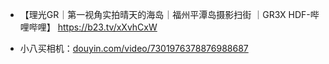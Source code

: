 - 【理光GR｜第一视角实拍晴天的海岛｜福州平潭岛摄影扫街 ｜GR3X HDF-哔哩哔哩】 https://b23.tv/xXvhCxW

- 小八买相机：[douyin.com/video/7301976378876988687](https://www.douyin.com/video/7301976378876988687)
